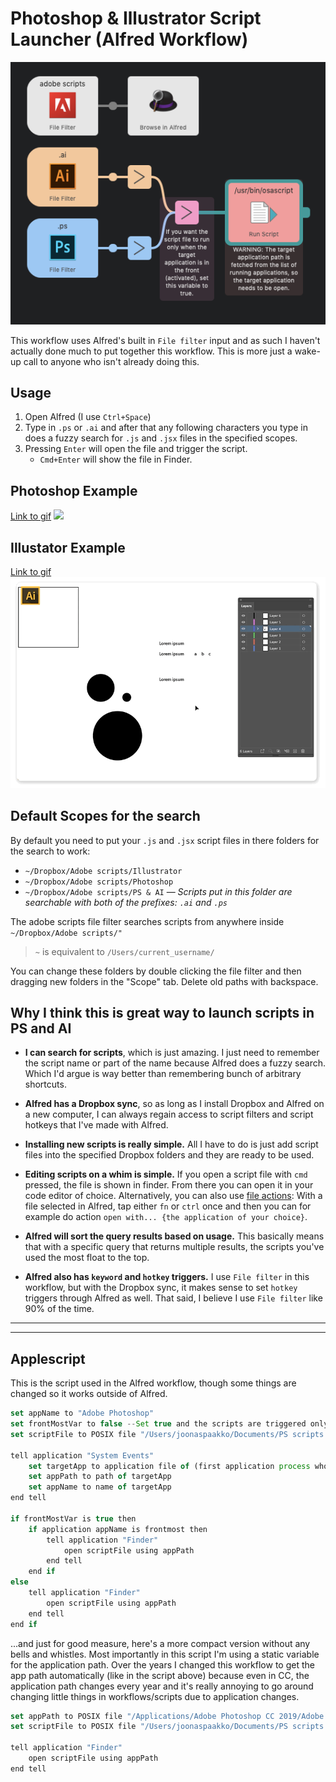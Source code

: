 # Photoshop & Illustrator Script Launcher (Alfred Workflow)

![](workflow.png)

This workflow uses Alfred's built in `File filter` input and as such I haven't actually done much to put together this workflow. This is more just a wake-up call to anyone who isn't already doing this. 

## Usage

1. Open Alfred (I use `Ctrl+Space`)
2. Type in `.ps` or `.ai` and after that any following characters you type in does a fuzzy search for `.js` and `.jsx` files in the specified scopes.
3. Pressing `Enter` will open the file and trigger the script.
   - `Cmd+Enter` will show the file in Finder.

## Photoshop Example

[Link to gif](https://github.com/joonaspaakko/Photoshop-Illustrator-Script-Launcher-Using-Alfred/blob/master/photoshop-example-new.gif?raw=true)
![](https://github.com/joonaspaakko/Photoshop-Illustrator-Script-Launcher-Using-Alfred/blob/master/photoshop-example-new.gif)

## Illustator Example

[Link to gif](https://github.com/joonaspaakko/Photoshop-Illustrator-Script-Launcher-Using-Alfred/blob/master/illustrator-example-new.gif?raw=true)
![](https://github.com/joonaspaakko/Photoshop-Illustrator-Script-Launcher-Using-Alfred/blob/master/illustrator-example-new.gif)

## Default Scopes for the search

By default you need to put your `.js` and `.jsx` script files in there folders for the search to work:

- `~/Dropbox/Adobe scripts/Illustrator`
- `~/Dropbox/Adobe scripts/Photoshop`
- `~/Dropbox/Adobe scripts/PS & AI` — _Scripts put in this folder are searchable with both of the prefixes: `.ai` and `.ps`_

The adobe scripts file filter searches scripts from anywhere inside `~/Dropbox/Adobe scripts/"`

> `~` is equivalent to `/Users/current_username/`

You can change these folders by double clicking the file filter and then dragging new folders in the "Scope" tab. Delete old paths with backspace.


## Why I think this is great way to launch scripts in PS and AI

- **I can search for scripts**, which is just amazing. I just need to remember the script name or part of the name because Alfred does a fuzzy search. Which I'd argue is way better than remembering bunch of arbitrary shortcuts.

- **Alfred has a Dropbox sync**, so as long as I install Dropbox and Alfred on a new computer, I can always regain access to script filters and script hotkeys that I've made with Alfred.

- **Installing new scripts is really simple.** All I have to do is just add script files into the specified Dropbox folders and they are ready to be used.

- **Editing scripts on a whim is simple.** If you open a script file with `cmd` pressed, the file is shown in finder. From there you can open it in your code editor of choice. Alternatively, you can also use [file actions](file-action-example.gif): With a file selected in Alfred, tap either `fn` or `ctrl` once and then you can for example do action `open with... {the application of your choice}`.


- **Alfred will sort the query results based on usage.** This basically means that with a specific query that returns multiple results, the scripts you've used the most float to the top.

- **Alfred also has `keyword` and `hotkey` triggers.** I use `File filter` in this workflow, but with the Dropbox sync, it makes sense to set `hotkey` triggers through Alfred as well. That said, I believe I use `File filter` like 90% of the time.

____
____

## Applescript

This is the script used in the Alfred workflow, though some things are changed so it works outside of Alfred.

```js
set appName to "Adobe Photoshop"
set frontMostVar to false --Set true and the scripts are triggered only if the target app is active
set scriptFile to POSIX file "/Users/joonaspaakko/Documents/PS scripts.jsx"

tell application "System Events"
	set targetApp to application file of (first application process whose name contains appName)
	set appPath to path of targetApp
	set appName to name of targetApp
end tell

if frontMostVar is true then
	if application appName is frontmost then
		tell application "Finder"
			open scriptFile using appPath
		end tell
	end if
else
	tell application "Finder"
		open scriptFile using appPath
	end tell
end if
```

...and just for good measure, here's a more compact version without any bells and whistles. Most importantly in this script I'm using a static variable for the application path. Over the years I changed this workflow to get the app path automatically (like in the script above) because even in CC, the application path changes every year and it's really annoying to go around changing little things in workflows/scripts due to application changes.

```js
set appPath to POSIX file "/Applications/Adobe Photoshop CC 2019/Adobe Photoshop CC 2019.app"
set scriptFile to POSIX file "/Users/joonaspaakko/Documents/PS scripts.jsx"

tell application "Finder"
	open scriptFile using appPath
end tell
```
